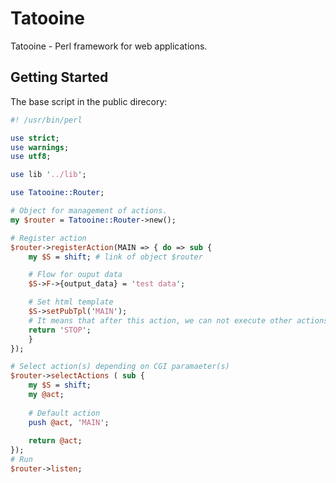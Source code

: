 # Tatooine

Tatooine - Perl framework for web applications.

## Getting Started
The base script in the public direcory:

```perl
#! /usr/bin/perl

use strict;
use warnings;
use utf8;

use lib '../lib';

use Tatooine::Router;

# Object for management of actions.
my $router = Tatooine::Router->new();

# Register action
$router->registerAction(MAIN => { do => sub {
  	my $S = shift; # link of object $router

    # Flow for ouput data
    $S->F->{output_data} = 'test data';

    # Set html template
    $S->setPubTpl('MAIN');
    # It means that after this action, we can not execute other actions
    return 'STOP';
	}
});

# Select action(s) depending on CGI paramaeter(s)
$router->selectActions ( sub {
  	my $S = shift;
  	my @act;
  
    # Default action
    push @act, 'MAIN';
  
  	return @act;
});
# Run
$router->listen;
```

